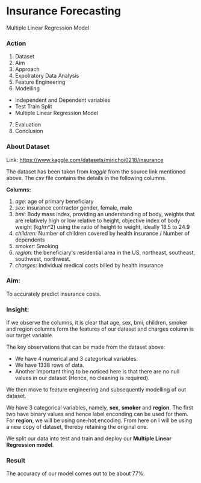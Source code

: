 # Insurance Forecasting
Multiple Linear Regression Model

### Action

1. Dataset
2. Aim
3. Approach
4. Expolratory Data Analysis
5. Feature Engineering
6. Modelling
 * Independent and Dependent variables
 * Test Train Split
 * Multiple Linear Regression Model
7. Evaluation
8. Conclusion

### About Dataset

Link: https://www.kaggle.com/datasets/mirichoi0218/insurance

The dataset has been taken from _kaggle_ from the source link mentioned above. The _csv_ file contains the details in the following columns.

**Columns:**

1. _age:_ age of primary beneficiary
1. _sex:_ insurance contractor gender, female, male
1. _bmi:_ Body mass index, providing an understanding of body, weights that are relatively high or low relative to height, objective index of body weight (kg/m^2) using the ratio of height to weight, ideally 18.5 to 24.9
1. _children:_ Number of children covered by health insurance / Number of dependents
1. _smoker:_ Smoking
1. _region:_ the beneficiary's residential area in the US, northeast, southeast, southwest, northwest.
1. _charges:_ Individual medical costs billed by health insurance

### Aim:

To accurately predict insurance costs.

### Insight:

If we observe the columns, it is clear that age, sex, bmi, children, smoker and region columns form the features of our dataset and charges column is our target variable.

The key observations that can be made from the dataset above:
* We have 4 numerical and 3 categorical variables.
* We have 1338 rows of data.
* Another important thing to be noticed here is that there are no null values in our dataset (Hence, no cleaning is required).

We then move to feature engineering and subsequently modelling of out dataset.

We have 3 categorical variables, namely, **sex**, **smoker** and **region**. The first two have binary values and hence label enconding can be used for them. For **region**, we will be using one-hot encoding. From here on I will be using a new copy of dataset, thereby retaining the original one.

We split our data into test and train and deploy our **Multiple Linear Regression model**.

### Result

The accuracy of our model comes out to be about 77%.
